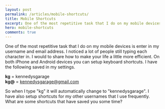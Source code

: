 ```yaml
---
layout: post
permalink: /articles/mobile-shortcuts/
title: Mobile Shortcuts
excerpt: One of the most repetitive task that I do on my mobile devices is enter in my username and email address. I noticed a lot of people still typing each character.
hero: mobile-shortcuts
comments: true
---
```


One of the most repetitive task that I do on my mobile devices is enter in my username and email address. I noticed a lot of people still typing each character in. I would to share how to make your life a little more efficient. On both iPhone and Android devices you can setup keyboard shortcuts. I have the following saved in my settings.

**kg** = kennedysgarage<br/>
**kg@** = kennedysgarage@gmail.com

So when I type "kg" it will automatically change to "kennedysgarage". I have also setup shortcuts for my other usernames that I use frequently. What are some shortcuts that have saved you some time?
